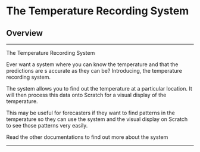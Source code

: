 # The Temperature Recording System
## Overview

------------------------------------------------------------------------------------------------------------------------------------------

The Temperature Recording System

Ever want a system where you can know the temperature and that the predictions are s accurate as they can be? Introducing, the temperature recording system.

The system allows you to find out the temperature at a particular location. It will then process this data onto Scratch for a visual display of the temperature.

This may be useful for forecasters if they want to find patterns in the temperature so they can use the system and the visual display on Scratch to see those patterns very easily.

Read the other documentations to find out more about the system

------------------------------------------------------------------------------------------------------------------------------------------
